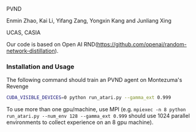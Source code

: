 PVND

Enmin Zhao, Kai Li, Yifang Zang, Yongxin Kang and Junliang Xing

UCAS, CASIA

Our code is based on Open AI RND(https://github.com/openai/random-network-distillation).

### Installation and Usage
The following command should train an PVND agent on Montezuma's Revenge
```bash
CUDA_VISIBLE_DEVICES=0 python run_atari.py --gamma_ext 0.999
```
To use more than one gpu/machine, use MPI (e.g. `mpiexec -n 8 python run_atari.py --num_env 128 --gamma_ext 0.999` should use 1024 parallel environments to collect experience on an 8 gpu machine). 


